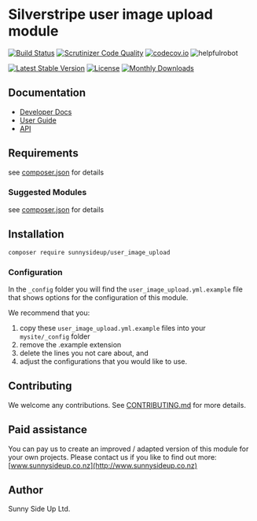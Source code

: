 # Silverstripe user image upload module
[![Build Status](https://travis-ci.org/sunnysideup/silverstripe-user_image_upload.svg?branch=master)](https://travis-ci.org/sunnysideup/silverstripe-user_image_upload)
[![Scrutinizer Code Quality](https://scrutinizer-ci.com/g/sunnysideup/silverstripe-user_image_upload/badges/quality-score.png?b=master)](https://scrutinizer-ci.com/g/sunnysideup/silverstripe-user_image_upload/?branch=master)
[![codecov.io](https://codecov.io/github/sunnysideup/silverstripe-user_image_upload/coverage.svg?branch=master)](https://codecov.io/github/sunnysideup/silverstripe-user_image_upload?branch=master)
![helpfulrobot](https://helpfulrobot.io/sunnysideup/user_image_upload/badge)

[![Latest Stable Version](https://poser.pugx.org/sunnysideup/user_image_upload/version)](https://packagist.org/packages/sunnysideup/user_image_upload)
[![License](https://poser.pugx.org/sunnysideup/user_image_upload/license)](https://packagist.org/packages/sunnysideup/user_image_upload)
[![Monthly Downloads](https://poser.pugx.org/sunnysideup/user_image_upload/d/monthly)](https://packagist.org/packages/sunnysideup/user_image_upload)


## Documentation



 * [Developer Docs](docs/en/INDEX.md)
 * [User Guide](docs/en/userguide.md)
 * [API](http://ssmods.com/apis/user_image_upload/docs/en/api/)

## Requirements



see [composer.json](composer.json) for details

### Suggested Modules



see [composer.json](composer.json) for details


## Installation


```
composer require sunnysideup/user_image_upload
```

### Configuration



In the `_config` folder you will find the `user_image_upload.yml.example`
file that shows options for the configuration of this module.

We recommend that you:

  1. copy these `user_image_upload.yml.example` files into your
`mysite/_config` folder
  2. remove the .example extension
  3. delete the lines you not care about, and
  4. adjust the configurations that you would like to use.


## Contributing



We welcome any contributions. See [CONTRIBUTING.md](CONTRIBUTING.md) for more details.

## Paid assistance



You can pay us to create an improved / adapted version of this module for your own projects.  Please contact us if you like to find out more: [www.sunnysideup.co.nz](http://www.sunnysideup.co.nz)

## Author



Sunny Side Up Ltd.
